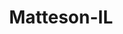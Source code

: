 ---
title: Matteson-IL
slug: matteson-il
f_state:
- cms/state/illinois.md
f_locations:
- cms/payday-loan/check-go-9742.md
- cms/payday-loan/check-into-cash-11768.md
- cms/payday-loan/check-into-cash-illinois-llc-12973.md
- cms/payday-loan/new-matteson-currency-exchange-22960.md
updated-on: '2024-05-30T13:41:28.615Z'
created-on: '2024-05-30T13:41:28.615Z'
published-on: '2024-05-30T13:54:32.469Z'
f_city: Matteson
layout: '[city].html'
tags: city
---